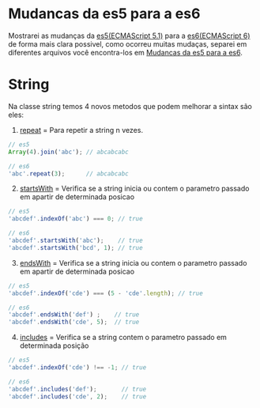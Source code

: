 # Mudancas da es5 para a es6
Mostrarei as mudanças da [es5(ECMAScript 5.1)](http://www.ecma-international.org/ecma-262/5.1/) para a [es6(ECMAScript 6)](http://www.ecma-international.org/ecma-262/6.0/) de forma mais clara possivel, como ocorreu muitas mudaças, separei em diferentes arquivos você encontra-los em [Mudancas da es5 para a es6](https://github.com/codermarcos/javascript-weekly/tree/master/mudancas-da-es5-para-a-es6/).

String
=
Na classe string temos 4 novos metodos que podem melhorar a sintax são eles:
1. [repeat](http://www.ecma-international.org/ecma-262/6.0/#sec-string.prototype.repeat) = Para repetir a string n vezes.
```javascript
// es5
Array(4).join('abc'); // abcabcabc

// es6
'abc'.repeat(3);      // abcabcabc
```

2. [startsWith](http://www.ecma-international.org/ecma-262/6.0/#sec-string.prototype.startswith) = Verifica se a string inicia ou contem o parametro passado em apartir de determinada posicao
```javascript
// es5
'abcdef'.indexOf('abc') === 0; // true 

// es6
'abcdef'.startsWith('abc');    // true 
'abcdef'.startsWith('bcd', 1); // true 
```

3. [endsWith](http://www.ecma-international.org/ecma-262/6.0/#sec-string.prototype.endswith) = Verifica se a string inicia ou contem o parametro passado em apartir de determinada posicao
```javascript
// es5
'abcdef'.indexOf('cde') === (5 - 'cde'.length); // true 

// es6
'abcdef'.endsWith('def') ;    // true 
'abcdef'.endsWith('cde', 5);  // true 
```

4. [includes](http://www.ecma-international.org/ecma-262/6.0/#sec-string.prototype.includes) = Verifica se a string contem o parametro passado em determinada posição
```javascript
// es5
'abcdef'.indexOf('cde') !== -1; // true 

// es6
'abcdef'.includes('def');       // true 
'abcdef'.includes('cde', 2);    // true 
```